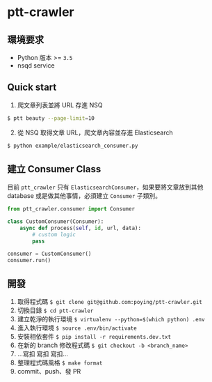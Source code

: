 ptt-crawler
===========

## 環境要求

* Python 版本 >= `3.5`
* nsqd service

## Quick start

1. 爬文章列表並將 URL 存進 NSQ

```bash
$ ptt beauty --page-limit=10
```

2. 從 NSQ 取得文章 URL，爬文章內容並存進 Elasticsearch

```bash
$ python example/elasticsearch_consumer.py
```

## 建立 Consumer Class

目前 `ptt_crawler` 只有 `ElasticsearchConsumer`，如果要將文章放到其他 database 或是做其他事情，必須建立 `Consumer` 子類別。

```python
from ptt_crawler.consumer import Consumer

class CustomConsumer(Consumer):
    async def process(self, id, url, data):
        # custom logic
        pass

consumer = CustomConsumer()
consumer.run()
```

## 開發

1. 取得程式碼 `$ git clone git@github.com:poying/ptt-crawler.git`
2. 切換目錄 `$ cd ptt-crawler`
3. 建立乾淨的執行環境 `$ virtualenv --python=$(which python) .env`
4. 進入執行環境 `$ source .env/bin/activate`
5. 安裝相依套件 `$ pip install -r requirements.dev.txt`
6. 在新的 branch 修改程式碼 `$ git checkout -b <branch_name>`
7. ...寫扣 寫扣 寫扣...
8. 整理程式碼風格 `$ make format`
9. commit、push、發 PR
